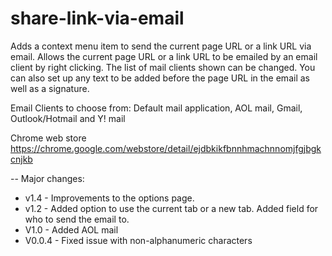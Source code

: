# share-link-via-email
Adds a context menu item to send the current page URL or a link URL via email.
Allows the current page URL or a link URL to be emailed by an email client by right clicking. The list of mail clients shown can be changed. You can also set up any text to be added before the page URL in the email as well as a signature.

Email Clients to choose from:
Default mail application, AOL mail, Gmail, Outlook/Hotmail and Y! mail

Chrome web store https://chrome.google.com/webstore/detail/ejdbkikfbnnhmachnnomjfgjbgkcnjkb

--
Major changes:
- v1.4 - Improvements to the options page.
- v1.2 - Added option to use the current tab or a new tab. Added field for who to send the email to.
- V1.0 - Added AOL mail
- V0.0.4 - Fixed issue with non-alphanumeric characters
